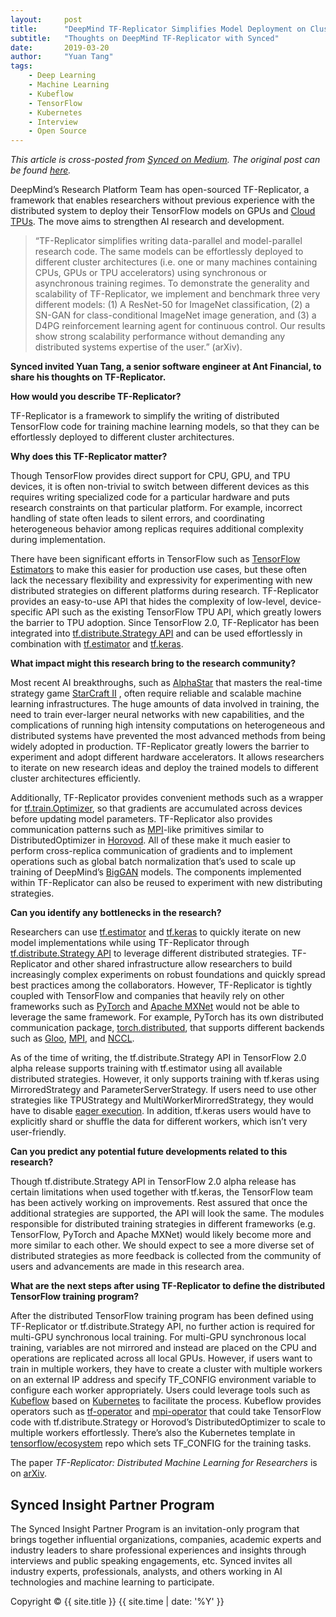 ```yaml
---
layout:     post
title:      "DeepMind TF-Replicator Simplifies Model Deployment on Cluster Architectures"
subtitle:   "Thoughts on DeepMind TF-Replicator with Synced"
date:       2019-03-20
author:     "Yuan Tang"
tags:
    - Deep Learning
    - Machine Learning
    - Kubeflow
    - TensorFlow
    - Kubernetes
    - Interview
    - Open Source
---
```


*This article is cross-posted from [Synced on Medium](https://medium.com/syncedreview). The original post can be found [here](https://medium.com/syncedreview/deepmind-tf-replicator-simplifies-model-deployment-on-cluster-architectures-c6ab5fcb85ee).*

DeepMind’s Research Platform Team has open-sourced TF-Replicator, a framework that enables researchers without previous experience with the distributed system to deploy their TensorFlow models on GPUs and [Cloud TPUs](https://cloud.google.com/tpu/). The move aims to strengthen AI research and development.

> “TF-Replicator simplifies writing data-parallel and model-parallel research code. The same models can be effortlessly deployed to different cluster architectures (i.e. one or many machines containing CPUs, GPUs or TPU accelerators) using synchronous or asynchronous training regimes. To demonstrate the generality and scalability of TF-Replicator, we implement and benchmark three very different models: (1) A ResNet-50 for ImageNet classification, (2) a SN-GAN for class-conditional ImageNet image generation, and (3) a D4PG reinforcement learning agent for continuous control. Our results show strong scalability performance without demanding any distributed systems expertise of the user.” (arXiv).

**Synced invited Yuan Tang, a senior software engineer at Ant Financial, to share his thoughts on TF-Replicator.**

**How would you describe TF-Replicator?**

TF-Replicator is a framework to simplify the writing of distributed TensorFlow code for training machine learning models, so that they can be effortlessly deployed to different cluster architectures.

**Why does this TF-Replicator matter?**

Though TensorFlow provides direct support for CPU, GPU, and TPU devices, it is often non-trivial to switch between different devices as this requires writing specialized code for a particular hardware and puts research constraints on that particular platform. For example, incorrect handling of state often leads to silent errors, and coordinating heterogeneous behavior among replicas requires additional complexity during implementation.

There have been significant efforts in TensorFlow such as [TensorFlow Estimators](https://arxiv.org/abs/1708.02637) to make this easier for production use cases, but these often lack the necessary flexibility and expressivity for experimenting with new distributed strategies on different platforms during research. TF-Replicator provides an easy-to-use API that hides the complexity of low-level, device-specific API such as the existing TensorFlow TPU API, which greatly lowers the barrier to TPU adoption. Since TensorFlow 2.0, TF-Replicator has been integrated into [tf.distribute.Strategy API](https://www.tensorflow.org/alpha/guide/distribute_strategy) and can be used effortlessly in combination with [tf.estimator](https://www.tensorflow.org/guide/estimators) and [tf.keras](https://www.tensorflow.org/guide/keras).

**What impact might this research bring to the research community?**

Most recent AI breakthroughs, such as [AlphaStar](https://deepmind.com/blog/alphastar-mastering-real-time-strategy-game-starcraft-ii/) that masters the real-time strategy game [StarCraft II](https://starcraft2.com/en-us/) , often require reliable and scalable machine learning infrastructures. The huge amounts of data involved in training, the need to train ever-larger neural networks with new capabilities, and the complications of running high intensity computations on heterogeneous and distributed systems have prevented the most advanced methods from being widely adopted in production. TF-Replicator greatly lowers the barrier to experiment and adopt different hardware accelerators. It allows researchers to iterate on new research ideas and deploy the trained models to different cluster architectures efficiently.

Additionally, TF-Replicator provides convenient methods such as a wrapper for [tf.train.Optimizer](https://www.tensorflow.org/api_docs/python/tf/train/Optimizer), so that gradients are accumulated across devices before updating model parameters. TF-Replicator also provides communication patterns such as [MPI](https://en.wikipedia.org/wiki/Message_Passing_Interface)-like primitives similar to DistributedOptimizer in [Horovod](https://github.com/uber/horovod). All of these make it much easier to perform cross-replica communication of gradients and to implement operations such as global batch normalization that’s used to scale up training of DeepMind’s [BigGAN](https://arxiv.org/abs/1809.11096) models. The components implemented within TF-Replicator can also be reused to experiment with new distributing strategies.

**Can you identify any bottlenecks in the research?**

Researchers can use [tf.estimator](https://www.tensorflow.org/guide/estimators) and [tf.keras](https://www.tensorflow.org/guide/keras) to quickly iterate on new model implementations while using TF-Replicator through [tf.distribute.Strategy API](https://www.tensorflow.org/alpha/guide/distribute_strategy) to leverage different distributed strategies. TF-Replicator and other shared infrastructure allow researchers to build increasingly complex experiments on robust foundations and quickly spread best practices among the collaborators. However, TF-Replicator is tightly coupled with TensorFlow and companies that heavily rely on other frameworks such as [PyTorch](https://pytorch.org/) and [Apache MXNet](https://mxnet.apache.org/) would not be able to leverage the same framework. For example, PyTorch has its own distributed communication package, [torch.distributed](https://pytorch.org/docs/stable/distributed.html), that supports different backends such as [Gloo](https://github.com/facebookincubator/gloo), [MPI](https://en.wikipedia.org/wiki/Message_Passing_Interface), and [NCCL](https://developer.nvidia.com/nccl).

As of the time of writing, the tf.distribute.Strategy API in TensorFlow 2.0 alpha release supports training with tf.estimator using all available distributed strategies. However, it only supports training with tf.keras using MirroredStrategy and ParameterServerStrategy. If users need to use other strategies like TPUStrategy and MultiWorkerMirorredStrategy, they would have to disable [eager execution](https://www.tensorflow.org/guide/eager). In addition, tf.keras users would have to explicitly shard or shuffle the data for different workers, which isn’t very user-friendly.

**Can you predict any potential future developments related to this research?**

Though tf.distribute.Strategy API in TensorFlow 2.0 alpha release has certain limitations when used together with tf.keras, the TensorFlow team has been actively working on improvements. Rest assured that once the additional strategies are supported, the API will look the same. The modules responsible for distributed training strategies in different frameworks (e.g. TensorFlow, PyTorch and Apache MXNet) would likely become more and more similar to each other. We should expect to see a more diverse set of distributed strategies as more feedback is collected from the community of users and advancements are made in this research area.

**What are the next steps after using TF-Replicator to define the distributed TensorFlow training program?**

After the distributed TensorFlow training program has been defined using TF-Replicator or tf.distribute.Strategy API, no further action is required for multi-GPU synchronous local training. For multi-GPU synchronous local training, variables are not mirrored and instead are placed on the CPU and operations are replicated across all local GPUs. However, if users want to train in multiple workers, they have to create a cluster with multiple workers on an external IP address and specify TF_CONFIG environment variable to configure each worker appropriately. Users could leverage tools such as [Kubeflow](https://www.kubeflow.org/) based on [Kubernetes](https://kubernetes.io/) to facilitate the process. Kubeflow provides operators such as [tf-operator](https://github.com/kubeflow/tf-operator) and [mpi-operator](https://github.com/kubeflow/mpi-operator) that could take TensorFlow code with tf.distribute.Strategy or Horovod’s DistributedOptimizer to scale to multiple workers effortlessly. There’s also the Kubernetes template in [tensorflow/ecosystem](https://github.com/tensorflow/ecosystem) repo which sets TF_CONFIG for the training tasks.

The paper *TF-Replicator: Distributed Machine Learning for Researchers* is on [arXiv](https://arxiv.org/abs/1902.00465).

## Synced Insight Partner Program

The Synced Insight Partner Program is an invitation-only program that brings together influential organizations, companies, academic experts and industry leaders to share professional experiences and insights through interviews and public speaking engagements, etc. Synced invites all industry experts, professionals, analysts, and others working in AI technologies and machine learning to participate.


<p class="copyright text-muted">
	Copyright &copy; {{ site.title }} {{ site.time | date: '%Y' }}
</p>
